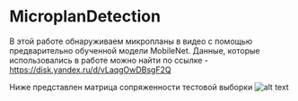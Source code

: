 # MicroplanDetection
В этой работе обнаруживаем микропланы в видео с помощью предварительно обученной модели MobileNet.
Данные, которые использовались в работе можно найти по ссылке - https://disk.yandex.ru/d/vLaqgOwDBsgF2Q


Ниже представлен матрица сопряженности тестовой выборки
![alt text](https://github.com/[armanhak]/[MicroplanDetection]/blob/[master]/test_confussion%20matrix.png?raw=true)
